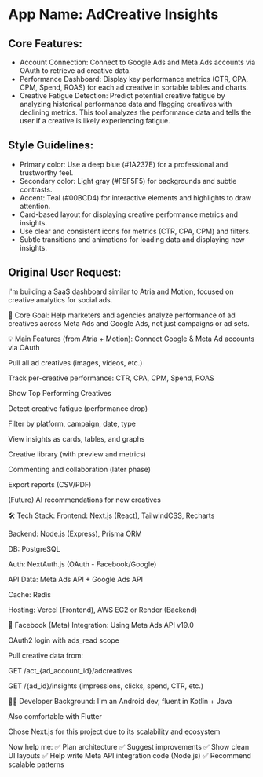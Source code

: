 # **App Name**: AdCreative Insights

## Core Features:

- Account Connection: Connect to Google Ads and Meta Ads accounts via OAuth to retrieve ad creative data.
- Performance Dashboard: Display key performance metrics (CTR, CPA, CPM, Spend, ROAS) for each ad creative in sortable tables and charts.
- Creative Fatigue Detection: Predict potential creative fatigue by analyzing historical performance data and flagging creatives with declining metrics. This tool analyzes the performance data and tells the user if a creative is likely experiencing fatigue.

## Style Guidelines:

- Primary color: Use a deep blue (#1A237E) for a professional and trustworthy feel.
- Secondary color: Light gray (#F5F5F5) for backgrounds and subtle contrasts.
- Accent: Teal (#00BCD4) for interactive elements and highlights to draw attention.
- Card-based layout for displaying creative performance metrics and insights.
- Use clear and consistent icons for metrics (CTR, CPA, CPM) and filters.
- Subtle transitions and animations for loading data and displaying new insights.

## Original User Request:
I'm building a SaaS dashboard similar to Atria and Motion, focused on creative analytics for social ads.

🎯 Core Goal:
Help marketers and agencies analyze performance of ad creatives across Meta Ads and Google Ads, not just campaigns or ad sets.

💡 Main Features (from Atria + Motion):
Connect Google & Meta Ad accounts via OAuth

Pull all ad creatives (images, videos, etc.)

Track per-creative performance: CTR, CPA, CPM, Spend, ROAS

Show Top Performing Creatives

Detect creative fatigue (performance drop)

Filter by platform, campaign, date, type

View insights as cards, tables, and graphs

Creative library (with preview and metrics)

Commenting and collaboration (later phase)

Export reports (CSV/PDF)

(Future) AI recommendations for new creatives

🛠️ Tech Stack:
Frontend: Next.js (React), TailwindCSS, Recharts

Backend: Node.js (Express), Prisma ORM

DB: PostgreSQL

Auth: NextAuth.js (OAuth - Facebook/Google)

API Data: Meta Ads API + Google Ads API

Cache: Redis

Hosting: Vercel (Frontend), AWS EC2 or Render (Backend)

🔐 Facebook (Meta) Integration:
Using Meta Ads API v19.0

OAuth2 login with ads_read scope

Pull creative data from:

GET /act_{ad_account_id}/adcreatives

GET /{ad_id}/insights (impressions, clicks, spend, CTR, etc.)

👨‍💻 Developer Background:
I'm an Android dev, fluent in Kotlin + Java

Also comfortable with Flutter

Chose Next.js for this project due to its scalability and ecosystem

Now help me:
✅ Plan architecture
✅ Suggest improvements
✅ Show clean UI layouts
✅ Help write Meta API integration code (Node.js)
✅ Recommend scalable patterns
  